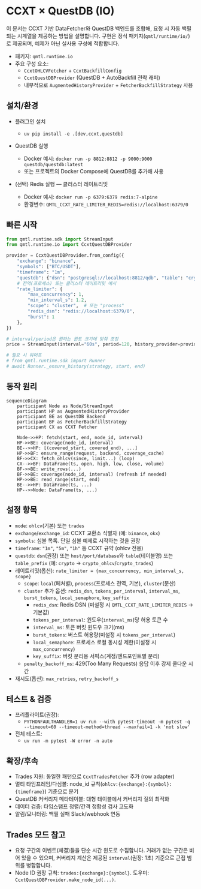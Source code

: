 # CCXT × QuestDB (IO)

이 문서는 CCXT 기반 DataFetcher와 QuestDB 백엔드를 조합해, 요청 시 자동 백필되는 시계열을 제공하는 방법을 설명합니다. 구현은 정식 패키지(`qmtl/runtime/io/`)로 제공되며, 예제가 아닌 실사용 구성에 적합합니다.

- 패키지: `qmtl.runtime.io`
- 주요 구성 요소:
  - `CcxtOHLCVFetcher` + `CcxtBackfillConfig`
  - `CcxtQuestDBProvider` (QuestDB + AutoBackfill 전략 래퍼)
  - 내부적으로 `AugmentedHistoryProvider` + `FetcherBackfillStrategy` 사용

## 설치/환경

- 플러그인 설치
  - `uv pip install -e .[dev,ccxt,questdb]`
- QuestDB 실행
  - Docker 예시: `docker run -p 8812:8812 -p 9000:9000 questdb/questdb:latest`
  - 또는 프로젝트의 Docker Compose에 QuestDB를 추가해 사용
  
- (선택) Redis 실행 — 클러스터 레이트리밋
  - Docker 예시: `docker run -p 6379:6379 redis:7-alpine`
  - 환경변수: `QMTL_CCXT_RATE_LIMITER_REDIS=redis://localhost:6379/0`

## 빠른 시작

```python
from qmtl.runtime.sdk import StreamInput
from qmtl.runtime.io import CcxtQuestDBProvider

provider = CcxtQuestDBProvider.from_config({
    "exchange": "binance",
    "symbols": ["BTC/USDT"],
    "timeframe": "1m",
    "questdb": {"dsn": "postgresql://localhost:8812/qdb", "table": "crypto_ohlcv"},
    # 전역(프로세스) 또는 클러스터 레이트리밋 예시
    "rate_limiter": {
        "max_concurrency": 1,
        "min_interval_s": 1.2,
        "scope": "cluster",  # 또는 "process"
        "redis_dsn": "redis://localhost:6379/0",
        "burst": 1
    },
})

# interval/period은 원하는 윈도 크기에 맞춰 조정
price = StreamInput(interval="60s", period=120, history_provider=provider)

# 필요 시 워머프
# from qmtl.runtime.sdk import Runner
# await Runner._ensure_history(strategy, start, end)
```

## 동작 원리

```mermaid
sequenceDiagram
    participant Node as Node/StreamInput
    participant HP as AugmentedHistoryProvider
    participant BE as QuestDB Backend
    participant BF as FetcherBackfillStrategy
    participant CX as CCXT Fetcher

    Node->>HP: fetch(start, end, node_id, interval)
    HP->>BE: coverage(node_id, interval)
    BE-->>HP: [(covered_start, covered_end), ...]
    HP->>BF: ensure_range(request, backend, coverage_cache)
    BF->>CX: fetch_ohlcv(since, limit...) (loop)
    CX-->>BF: DataFrame(ts, open, high, low, close, volume)
    BF->>BE: write_rows(...)
    BF->>BE: coverage(node_id, interval) (refresh if needed)
    HP->>BE: read_range(start, end)
    BE-->>HP: DataFrame(ts, ...)
    HP-->>Node: DataFrame(ts, ...)
```

## 설정 항목

- `mode`: `ohlcv`(기본) 또는 `trades`
- `exchange`/`exchange_id`: CCXT 교환소 식별자 (예: `binance`, `okx`)
- `symbols`: 심볼 목록. 단일 심볼 예제로 시작하는 것을 권장
- `timeframe`: `"1m"`, `"5m"`, `"1h"` 등 CCXT 규약 (ohlcv 전용)
- `questdb`: `dsn`(권장) 또는 `host/port/database`와 `table`(테이블명) 또는 `table_prefix` (예: `crypto` → `crypto_ohlcv`/`crypto_trades`)
- 레이트리밋(옵션): `rate_limiter = {max_concurrency, min_interval_s, scope}`
  - `scope`: `local`(페처별), `process`(프로세스 전역, 기본), `cluster`(분산)
  - `cluster` 추가 옵션: `redis_dsn`, `tokens_per_interval`, `interval_ms`, `burst_tokens`, `local_semaphore`, `key_suffix`
    - `redis_dsn`: Redis DSN (미설정 시 `QMTL_CCXT_RATE_LIMITER_REDIS` → 기본값)
    - `tokens_per_interval`: 윈도우(`interval_ms`)당 허용 토큰 수
    - `interval_ms`: 토큰 버킷 윈도우 크기(ms)
    - `burst_tokens`: 버스트 허용량(미설정 시 `tokens_per_interval`)
    - `local_semaphore`: 프로세스 로컬 동시성 제한(미설정 시 `max_concurrency`)
    - `key_suffix`: 버킷 분리용 서픽스(계정/엔드포인트별 분리)
  - `penalty_backoff_ms`: 429(Too Many Requests) 응답 이후 강제 쿨다운 시간
- 재시도(옵션): `max_retries`, `retry_backoff_s`

## 테스트 & 검증

- 프리플라이트(권장):
  - `PYTHONFAULTHANDLER=1 uv run --with pytest-timeout -m pytest -q --timeout=60 --timeout-method=thread --maxfail=1 -k 'not slow'`
- 전체 테스트:
  - `uv run -m pytest -W error -n auto`

## 확장/후속

- Trades 지원: 동일한 패턴으로 `CcxtTradesFetcher` 추가 (row adapter)
- 멀티 타임프레임/다심볼: node_id 규칙(`ohlcv:{exchange}:{symbol}:{timeframe}`) 기준으로 분기
- QuestDB 커버리지 메타테이블: 대형 테이블에서 커버리지 질의 최적화
- 데이터 검증: 타임스탬프 정렬/간격 정합성 검사 고도화
- 알림/모니터링: 백필 실패 Slack/webhook 연동

## Trades 모드 참고

- 요청 구간의 이벤트(체결)들을 단순 시간 윈도로 수집합니다. 거래가 없는 구간은 비어 있을 수 있으며, 커버리지 계산은 제공된 `interval`(권장: 1초) 기준으로 근접 범위를 병합합니다.
- Node ID 권장 규칙: `trades:{exchange}:{symbol}`. 도우미: `CcxtQuestDBProvider.make_node_id(...)`.
